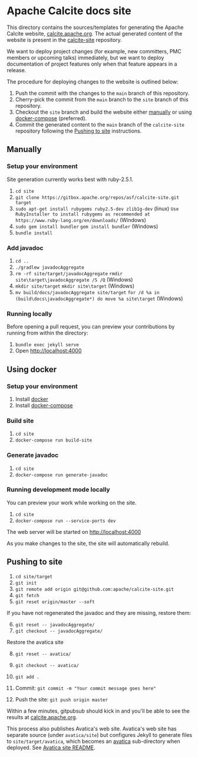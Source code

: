 <!--
{% comment %}
Licensed to the Apache Software Foundation (ASF) under one or more
contributor license agreements.  See the NOTICE file distributed with
this work for additional information regarding copyright ownership.
The ASF licenses this file to you under the Apache License, Version 2.0
(the "License"); you may not use this file except in compliance with
the License.  You may obtain a copy of the License at

http://www.apache.org/licenses/LICENSE-2.0

Unless required by applicable law or agreed to in writing, software
distributed under the License is distributed on an "AS IS" BASIS,
WITHOUT WARRANTIES OR CONDITIONS OF ANY KIND, either express or implied.
See the License for the specific language governing permissions and
limitations under the License.
{% endcomment %}
-->

# Apache Calcite docs site

This directory contains the sources/templates for generating the Apache Calcite website,
[calcite.apache.org](https://calcite.apache.org/). The actual generated content of the website
is present in the [calcite-site](https://github.com/apache/calcite-site) repository.

We want to deploy project changes (for example, new committers, PMC members or upcoming talks)
immediately, but we want to deploy documentation of project features only when that feature appears
in a release.

The procedure for deploying changes to the website is outlined below:
1. Push the commit with the changes to the `main` branch of this repository.
2. Cherry-pick the commit from the `main` branch to the `site` branch of this repository.
3. Checkout the `site` branch and build the website either [manually](#manually) or using
[docker-compose](#using-docker) (preferred).
4. Commit the generated content to the `main` branch of the `calcite-site` repository following
the [Pushing to site](#pushing-to-site) instructions.

## Manually

### Setup your environment

Site generation currently works best with ruby-2.5.1.

1. `cd site`
2. `git clone https://gitbox.apache.org/repos/asf/calcite-site.git target`
3. `sudo apt-get install rubygems ruby2.5-dev zlib1g-dev` (linux)
   `Use RubyInstaller to install rubygems as recommended at https://www.ruby-lang.org/en/downloads/` (Windows)
4. `sudo gem install bundler`
   `gem install bundler` (Windows)
5. `bundle install`

### Add javadoc

1. `cd ..`
2. `./gradlew javadocAggregate`
3. `rm -rf site/target/javadocAggregate`
   `rmdir site\target\javadocAggregate /S /Q` (Windows)
4. `mkdir site/target`
   `mkdir site\target` (Windows)
5. `mv build/docs/javadocAggregate site/target`
   `for /d %a in (build\docs\javadocAggregate*) do move %a site\target` (Windows)

### Running locally

Before opening a pull request, you can preview your contributions by
running from within the directory:

1. `bundle exec jekyll serve`
2. Open [http://localhost:4000](http://localhost:4000)

## Using docker

### Setup your environment

1. Install [docker](https://docs.docker.com/install/)
2. Install [docker-compose](https://docs.docker.com/compose/install/)

### Build site

1. `cd site`
2. `docker-compose run build-site`

### Generate javadoc

1. `cd site`
2. `docker-compose run generate-javadoc`

### Running development mode locally

You can preview your work while working on the site.

1. `cd site`
2. `docker-compose run --service-ports dev`

The web server will be started on [http://localhost:4000](http://localhost:4000)

As you make changes to the site, the site will automatically rebuild.

## Pushing to site

1. `cd site/target`
2. `git init`
3. `git remote add origin git@github.com:apache/calcite-site.git`
4. `git fetch`
5. `git reset origin/master --soft`

If you have not regenerated the javadoc and they are missing, restore them:

6. `git reset -- javadocAggregate/`
7. `git checkout -- javadocAggregate/`

Restore the avatica site

8. `git reset -- avatica/`
9. `git checkout -- avatica/`

10. `git add .`
11. Commit: `git commit -m "Your commit message goes here"`
12. Push the site: `git push origin master`

Within a few minutes, gitpubsub should kick in and you'll be able to
see the results at
[calcite.apache.org](https://calcite.apache.org/).

This process also publishes Avatica's web site. Avatica's web site has
separate source (under `avatica/site`) but configures Jekyll to
generate files to `site/target/avatica`, which becomes an
[avatica](https://calcite.apache.org/avatica)
sub-directory when deployed. See
[Avatica site README](../avatica/site/README.md).
